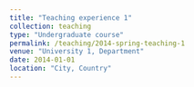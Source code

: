 ```yaml
---
title: "Teaching experience 1"
collection: teaching
type: "Undergraduate course"
permalink: /teaching/2014-spring-teaching-1
venue: "University 1, Department"
date: 2014-01-01
location: "City, Country"
---
```


[comment]: <> (This is a description of a teaching experience. You can use markdown like any other post.)

[comment]: <> (Heading 1)
[comment]: <> (======)

[comment]: <> (Heading 2)
[comment]: <> (======)

[comment]: <> (Heading 3)
[comment]: <> (======)
